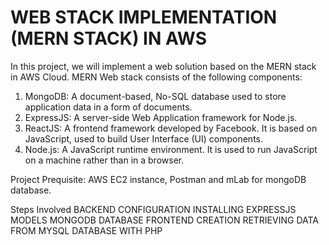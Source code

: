# WEB STACK IMPLEMENTATION (MERN STACK) IN AWS
In this project, we will implement a web solution based on the MERN stack in AWS Cloud.
MERN Web stack consists of the following components:
1. MongoDB: A document-based, No-SQL database used to store application data in a form of documents.
2. ExpressJS: A server-side Web Application framework for Node.js.
3. ReactJS: A frontend framework developed by Facebook. It is based on JavaScript, used to build User Interface (UI) components.
4. Node.js: A JavaScript runtime environment. It is used to run JavaScript on a machine rather than in a browser.

Project Prequisite: AWS EC2 instance, Postman and mLab for mongoDB database.

Steps Involved
BACKEND CONFIGURATION
INSTALLING EXPRESSJS
MODELS
MONGODB DATABASE
FRONTEND CREATION
RETRIEVING DATA FROM MYSQL DATABASE WITH PHP

